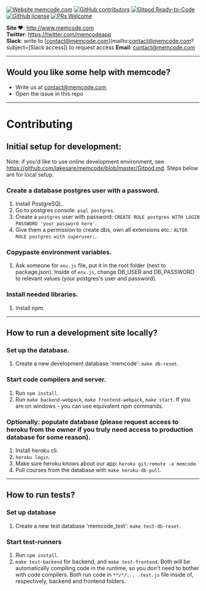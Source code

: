 [![Website memcode.com](https://img.shields.io/website-up-down-green-red/http/shields.io.svg)](http://memcode.com)
[![GitHub contributors](https://img.shields.io/github/contributors/lakesare/memcode)](https://GitHub.com/Naereen/lakesare/memcode/contributors/)
[![Gitpod Ready-to-Code](https://img.shields.io/badge/Gitpod-Ready--to--Code-blue?logo=gitpod)](https://gitpod.io/#https://github.com/lakesare/memcode)
[![GitHub license](https://img.shields.io/github/license/Naereen/StrapDown.js.svg)](https://github.com/lakesare/memcode/blob/master/LICENSE)
[![PRs Welcome](https://img.shields.io/badge/PRs-welcome-brightgreen.svg)](https://reactjs.org/docs/how-to-contribute.html#your-first-pull-request)

**Site ❤️**: http://www.memcode.com  
**Twitter**: https://twitter.com/memcodeapp  
**Slack**: write to [contact@memcode.com](mailto:contact@memcode.com?subject=[Slack access]) to request access
**Email**: contact@memcode.com

___

## Would you like some help with memcode?
- Write us at contact@memcode.com
- Open the issue in this repo

___

# Contributing

## Initial setup for development:

Note: if you'd like to use online development environment, see https://github.com/lakesare/memcode/blob/master/Gitpod.md. Steps below are for local setup.

### Create a database postgres user with a password.
1. Install PostgreSQL.
2. Go to postgres console: `psql postgres`.
3. Create a `postgres` user with password: `CREATE ROLE postgres WITH LOGIN PASSWORD 'your password here'`.
4. Give them a permission to create dbs, own all extensions etc.: `ALTER ROLE postgres with superuser;`.

### Copypaste environment variables.
1. Ask someone for `env.js` file, put it in the root folder (next to package.json). Inside of `env.js`, change DB_USER and DB_PASSWORD to relevant values (your postgres's user and password).

### Install needed libraries.
1. Install npm.

___

## How to run a development site locally? 

### Set up the database.
1. Create a new development database 'memcode': `make db-reset`.

### Start code compilers and server.
1. Run `npm install`.
2. Run `make backend-webpack`, `make frontend-webpack`, `make start`. If you are on windows - you can use equivalent npm commands.

### Optionally: populate database (please request access to heroku from the owner if you truly need access to production database for some reason).
1. Install heroku cli.
2. `heroku login`.
3. Make sure heroku knows about our app: `heroku git:remote -a memcode`.
4. Pull courses from the database with `make heroku-db-pull`.

___

## How to run tests?

### Set up database
1. Create a new test database 'memcode_test': `make test-db-reset`.

### Start test-runners
1. Run `npm install`.
2. `make test-backend` for backend, and `make test-frontend`. Both will be automatically compiling code in the runtime, so you don't need to bother with code compilers. Both run code in `**/*/... .test.js` file inside of, respectively, backend and frontend folders.
